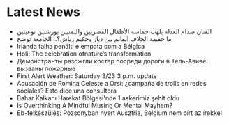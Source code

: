 # Latest News
-  الفنان صدام العدلة يلهب حماسة الأطفال المصريين واليمنيين بورشتين نوعيتين
-  ما حقيقة الخلاف القائم بين دياز وحكيم زياش؟.. الجامعة توضح
-  Irlanda falha penálti e empata com a Bélgica
-  Holi: The celebration ofnature’s transformation
-  Демонстранты разожгли костер посреди дороги в Тель-Авиве: вызваны пожарные
-  First Alert Weather: Saturday 3/23 3 p.m. update
-  Acusación de Romina Celeste a Orsi: ¿campaña de trolls en redes sociales? Esto dice una consultora
-  Bahar Kalkanı Harekat Bölgesi'nde 1 askerimiz şehit oldu
-  Is Overthinking A Mindful Musing Or Mental Mayhem?
-  Eb-felkészülés: Pozsonyban nyert Ausztria, Belgium nem bírt az írekkel
